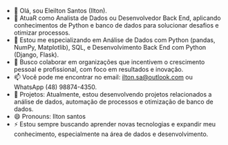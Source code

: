 - 👋  Olá, sou Eleilton Santos (Ilton).
- 👀 AtuaR como Analista de Dados ou Desenvolvedor Back End, aplicando conhecimentos de Python e banco de dados para solucionar desafios e otimizar processos.
- 🌱 Estou me especializando em Análise de Dados com Python (pandas, NumPy, Matplotlib), SQL, e Desenvolvimento Back End com Python (Django, Flask).
- 💞️ Busco colaborar em organizações que incentivem o crescimento pessoal e profissional, com foco em resultados e inovação.
- 📫 Você pode me encontrar no email: ilton.sa@outlook.com ou WhatsApp (48) 98874-4350.
- 🔧 Projetos: Atualmente, estou desenvolvendo projetos relacionados a análise de dados, automação de processos e otimização de banco de dados.
- 😄 Pronouns: Ilton santos
- ⚡ Estou sempre buscando aprender novas tecnologias e expandir meu conhecimento, especialmente na área de dados e desenvolvimento.

<!---
Iltonns/Iltonns is a ✨ special ✨ repository because its `README.md` (this file) appears on your GitHub profile.
You can click the Preview link to take a look at your changes.
--->
